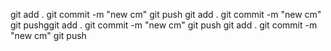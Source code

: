 git add . git commit -m "new cm" git push git add . git commit -m "new cm" git
pushggit add . git commit -m "new cm" git push git add . git commit -m "new cm"
git push
